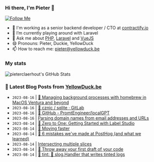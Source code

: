 ### Hi there, I'm Pieter 👋  
[![Follow Me](https://img.shields.io/github/followers/pieterclaerhout?label=Follow&style=social)](https://github.com/pieterclaerhout)

- 🏢 I'm working as a senior backend developer / CTO at [contractify.io](https://contractify.io)
- 🌱 I’m currently playing around with Laravel
- 💬 Ask me about [PHP](https://php.net), [Laravel](http://laravel.com) and [VueJS](https://vuejs.org)
- 😄 Pronouns: Pieter, Duckie, YellowDuck
- 📫 How to reach me: pieter@yellowduck.be

### My stats

![pieterclaerhout's GitHub Stats](https://github-readme-stats.vercel.app/api?username=pieterclaerhout&show_icons=true&count_private=true&line_height=40)

### 📩 Latest Blog Posts from [YellowDuck.be](https://www.yellowduck.be/)
<!-- BLOG-POST-LIST:START -->
- `2023-08-16` | [🔗 Managing background processes with homebrew in MacOS Ventura and beyond](https://www.yellowduck.be/posts/managing-background-processes-with-homebrew-in-macos-ventura-and-beyond)  
- `2023-08-16` | [🔗 cznic / sqlite · GitLab](https://www.yellowduck.be/posts/cznic-sqlite-gitlab)  
- `2023-08-16` | [🔗 GitHub - PromtEngineer/localGPT](https://www.yellowduck.be/posts/local-gpt)  
- `2023-08-16` | [Parsing domain names from email addresses and URLs](https://www.yellowduck.be/posts/parsing-domain-names-from-email-addresses-and-urls)  
- `2023-08-14` | [🔗 Zero to One: Getting Started with Label Studio](https://www.yellowduck.be/posts/zero-to-one-getting-started-with-label-studio)  
- `2023-08-14` | [🔗 Moving faster](https://www.yellowduck.be/posts/moving-faster)  
- `2023-08-14` | [🔗 6 mistakes we&#39;ve made at PostHog &lpar;and what we learned&rpar;](https://www.yellowduck.be/posts/6-mistakes-weve-made-at-posthog-and-what-we-learned)  
- `2023-08-14` | [Intersecting multiple slices](https://www.yellowduck.be/posts/intersecting-multiple-slices)  
- `2023-08-14` | [🔗 Throw away your first draft of your code](https://www.yellowduck.be/posts/throw-away-your-first-draft-of-your-code)  
- `2023-08-14` | [🔗 tint: 🌈 slog.Handler that writes tinted logs](https://www.yellowduck.be/posts/tint-slog-handler-that-writes-tinted-logs)  

<!-- BLOG-POST-LIST:END -->
